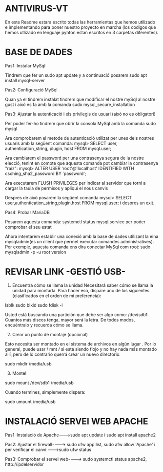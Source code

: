 # ANTIVIRUS-VT

En este Readme estara escrito todas las herramientas que hemos utilizado e implementando para poner nuestro proyecto en marcha
(los codigos que hemos utlizado en lenguaje pyhton estan escritos en 3 carpetas diferentes).

# BASE DE DADES 
 
  Pas1: Instalar MySql
 
  Tindrem que fer un sudo apt update y a continuació posarem sudo apt install mysql-server
  
  Pas2: Configuració MySql
  
  Quan ya el tindrem instalat tindrem que modificar el nostre mySql al nostre gust i aixó es fa amb la comanda sudo mysql_secure_installation
  
  Pas3: Ajustar la autenticació i els privilegis de usuari (aixó no es obligatori)
  
  Per poder fer-ho tindrem que obrir la consola MySql amb la comanda sudo mysql
  
  Ara comprobarem el metode de autenticació utilizat per unes dels nostres usuaris amb la següent comanda:
  mysql> SELECT user, authentication_string, plugin, host FROM mysql.user;
  
  Ara cambiarem el password per una contrasenya segura de la nostre elecció, tenint en compte que aquesta comanda
  pot cambiar la contrasenya "raiz": mysql> ALTER USER 'root'@'localhost' IDENTIFIED WITH csching_sha2_password BY 'password';
  
  Ara executarem FLUSH PRIVILEGES per indicar al servidor que torni a cargar la taula de permisos y apliqui el nous canvis
  
  Despres de això posarem la següent comanda mysql> SELECT user,authentication_string,plugin,host FROM mysql.user;
  i despres un exit.

  Pas4: Probar MariaDB 
  
  Posarem aquesta comanda: systemctl status mysql.service per poder comprobar el seu estat 
  
  Ahora intentarem establir una conexió amb la base de dades utilizant la eina mysqladmin(es un client que permet executar comandes administratives). Per exemple, aquesta comanda ens dira conectar MySql com root: sudo mysqladmin -p -u root version

# REVISAR LINK -GESTIÓ USB-
  
1. Encuentra cómo se llama la unidad
Necesitará saber cómo se llama la unidad para montarla. Para hacer eso, dispare uno de los siguientes (clasificados en el orden de mi preferencia):

lsblk
sudo blkid
sudo fdisk -l

Usted está buscando una partición que debe ser algo como: /dev/sdb1. Cuantos más discos tenga, mayor será la letra. De todos modos, encuéntralo y recuerda cómo se llama.

2. Crear un punto de montaje (opcional)

Esto necesita ser montado en el sistema de archivos en algún lugar . Por lo general, puede usar / mnt / si está siendo flojo y no hay nada más montado allí, pero de lo contrario querrá crear un nuevo directorio:

sudo  mkdir /media/usb

3. Monte!

sudo mount /dev/sdb1 /media/usb

Cuando termines, simplemente dispara:

sudo umount /media/usb
  
# INSTALACIÓ SERVEI WEB APACHE
  
  Pas1: Instalació de Apache--->sudo apt update i sudo apt install apache2
  
  Pas2: Ajustar el firewall----> sudo ufw app list, sudo afw allow 'Apache' i per verificar el canvi --->sudo ufw status 
  
  Pas3: Comprobar el servei web----> sudo systemctl status apache2, http://ipdelservidor
  








